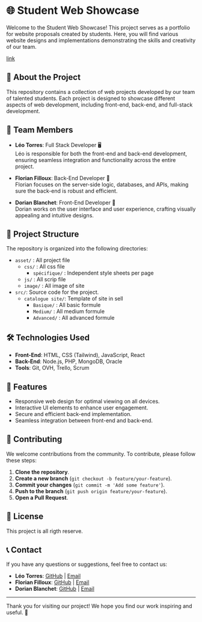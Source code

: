 # 🌐 Student Web Showcase

Welcome to the Student Web Showcase! This project serves as a portfolio for website proposals created by students. Here, you will find various website designs and implementations demonstrating the skills and creativity of our team.

[link](https://laflut3.github.io/catalogue_site/src/Acceuil.html)

## 🚀 About the Project

This repository contains a collection of web projects developed by our team of talented students. Each project is designed to showcase different aspects of web development, including front-end, back-end, and full-stack development.

## 👥 Team Members

- **Léo Torres**: Full Stack Developer 🖥️  
  Léo is responsible for both the front-end and back-end development, ensuring seamless integration and functionality across the entire project.

- **Florian Filloux**: Back-End Developer 💾  
  Florian focuses on the server-side logic, databases, and APIs, making sure the back-end is robust and efficient.

- **Dorian Blanchet**: Front-End Developer 🎨  
  Dorian works on the user interface and user experience, crafting visually appealing and intuitive designs.

## 📂 Project Structure

The repository is organized into the following directories:

- `asset/` : All project file
    - `css/` : All css file
        - `spécifique/` : Independent style sheets per page
    - `js/` : All scrip file
    - `image/` : All image of site
- `src/`: Source code for the project.
    - `catalogue site/`: Template of site in sell
        - `Basique/` : All basic formule
        - `Medium/` : All medium formule
        - `Advanced/` : All advanced formule

## 🛠️ Technologies Used

- **Front-End**: HTML, CSS (Tailwind), JavaScript, React
- **Back-End**: Node.js, PHP, MongoDB, Oracle
- **Tools**: Git, OVH, Trello, Scrum

## 🌟 Features

- Responsive web design for optimal viewing on all devices.
- Interactive UI elements to enhance user engagement.
- Secure and efficient back-end implementation.
- Seamless integration between front-end and back-end.

## 🤝 Contributing

We welcome contributions from the community. To contribute, please follow these steps:

1. **Clone the repository**.
2. **Create a new branch** (`git checkout -b feature/your-feature`).
3. **Commit your changes** (`git commit -m 'Add some feature'`).
4. **Push to the branch** (`git push origin feature/your-feature`).
5. **Open a Pull Request**.

## 📜 License

This project is all rigth reserve.

## 📞 Contact

If you have any questions or suggestions, feel free to contact us:

- **Léo Torres**: [GitHub](https://github.com/laflut3) | [Email](mailto:leo0609leo@gmail.com)
- **Florian Filloux**: [GitHub](https://github.com/ffillouxdev) | [Email](mailto:fillouxflorian56@gmail.com)
- **Dorian Blanchet**: [GitHub](https://github.com/DodoLeDev) | [Email](mailto:)

---

Thank you for visiting our project! We hope you find our work inspiring and useful. 🌟

